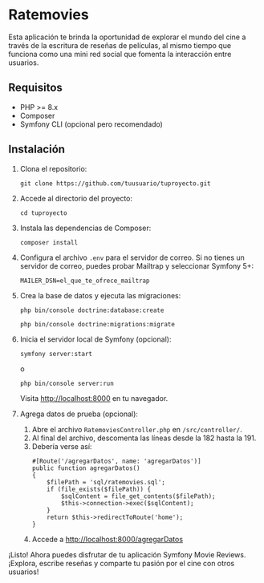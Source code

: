 <h1>Ratemovies</h1>

<p>Esta aplicación te brinda la oportunidad de explorar el mundo del cine a través de la escritura de reseñas de películas, al mismo tiempo que funciona como una mini red social que fomenta la interacción entre usuarios.</p>

<h2>Requisitos</h2>

<ul>
  <li>PHP >= 8.x</li>
  <li>Composer</li>
  <li>Symfony CLI (opcional pero recomendado)</li>
</ul>

<h2>Instalación</h2>

<ol>
  <li>Clona el repositorio:</li>
  <pre><code>git clone https://github.com/tuusuario/tuproyecto.git</code></pre>

  <li>Accede al directorio del proyecto:</li>
  <pre><code>cd tuproyecto</code></pre>

  <li>Instala las dependencias de Composer:</li>
  <pre><code>composer install</code></pre>

  <li>Configura el archivo <code>.env</code> para el servidor de correo. Si no tienes un servidor de correo, puedes probar Mailtrap y seleccionar Symfony 5+:</li>
  <pre><code>MAILER_DSN=el_que_te_ofrece_mailtrap</code></pre>

  <li>Crea la base de datos y ejecuta las migraciones:</li>
  <pre><code>php bin/console doctrine:database:create</code></pre>
  <pre><code>php bin/console doctrine:migrations:migrate</code></pre>

  <li>Inicia el servidor local de Symfony (opcional):</li>
  <pre><code>symfony server:start</code></pre>
  <p>o</p>
  <pre><code>php bin/console server:run</code></pre>
  <p>Visita <a href="http://localhost:8000">http://localhost:8000</a> en tu navegador.</p>

  <li>Agrega datos de prueba (opcional):</li>
  <ol>
    <li>Abre el archivo <code>RatemoviesController.php</code> en <code>/src/controller/</code>.</li>
    <li>Al final del archivo, descomenta las líneas desde la 182 hasta la 191.</li>
    <li>Debería verse así:</li>
    <pre><code>#[Route('/agregarDatos', name: 'agregarDatos')]
public function agregarDatos()
{
    $filePath = 'sql/ratemovies.sql';
    if (file_exists($filePath)) {
        $sqlContent = file_get_contents($filePath);
        $this->connection->exec($sqlContent);
    }
    return $this->redirectToRoute('home');
}</code></pre>
    <li>Accede a <a href="http://localhost:8000/agregarDatos">http://localhost:8000/agregarDatos</a></li>
  </ol>
</ol>

<p>¡Listo! Ahora puedes disfrutar de tu aplicación Symfony Movie Reviews. ¡Explora, escribe reseñas y comparte tu pasión por el cine con otros usuarios!</p>
